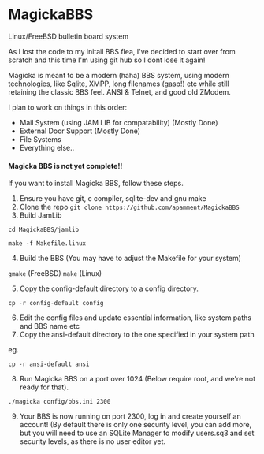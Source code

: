 # MagickaBBS
Linux/FreeBSD bulletin board system

As I lost the code to my initail BBS flea, I've decided to start over from scratch and this time I'm using git hub so I dont
lose it again!

Magicka is meant to be a modern (haha) BBS system, using modern technologies, like Sqlite, XMPP, long filenames (gasp!) etc
while still retaining the classic BBS feel. ANSI & Telnet, and good old ZModem.



I plan to work on things in this order:

* Mail System (using JAM LIB for compatability) (Mostly Done)
* External Door Support (Mostly Done)
* File Systems
* Everything else..

#### Magicka BBS is not yet complete!!

If you want to install Magicka BBS, follow these steps.

1. Ensure you have git, c compiler, sqlite-dev and gnu make
2. Clone the repo `git clone https://github.com/apamment/MagickaBBS`
3. Build JamLib

  `cd MagickaBBS/jamlib`
  
 
  `make -f Makefile.linux`

  
4. Build the BBS (You may have to adjust the Makefile for your system)

  `gmake` (FreeBSD) `make` (Linux)
  
5. Copy the config-default directory to a config directory.

  `cp -r config-default config`

6. Edit the config files and update essential information, like system paths and BBS name etc
7. Copy the ansi-default directory to the one specified in your system path

  eg.
  
  `cp -r ansi-default ansi`
  
8. Run Magicka BBS on a port over 1024 (Below require root, and we're not ready for that).

  `./magicka config/bbs.ini 2300`
  
9. Your BBS is now running on port 2300, log in and create yourself an account! (By default there is only one security level, you can add more, 
but you will need to use an SQLite Manager to modify users.sq3 and set security levels, as there is no user editor yet.
